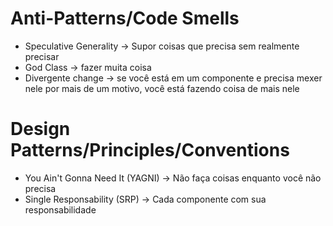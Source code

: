 # Anti-Patterns/Code Smells
- Speculative Generality -> Supor coisas que precisa sem realmente precisar
- God Class -> fazer muita coisa
- Divergente change -> se você está em um componente e precisa mexer nele por mais de um motivo, você está fazendo coisa de mais nele

# Design Patterns/Principles/Conventions
- You Ain't Gonna Need It (YAGNI) -> Não faça coisas enquanto você não precisa
- Single Responsability (SRP) -> Cada componente com sua responsabilidade